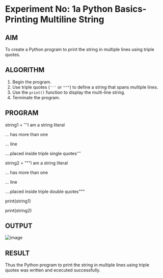 # Experiment No: 1a Python Basics- Printing Multiline String

## AIM  
To create a Python program to print the string in multiple lines using triple quotes.

## ALGORITHM  
1. Begin the program.  
2. Use triple quotes (`'''` or `"""`) to define a string that spans multiple lines.  
3. Use the `print()` function to display the multi-line string.  
4. Terminate the program.

## PROGRAM

string1 = '''I am a string literal

... has more than one

... line

....placed inside triple single quotes'''


string2 = """I am a string literal

... has more than one

... line

....placed inside triple double quotes"""


print(string1)

print(string2)


## OUTPUT

![image](https://github.com/user-attachments/assets/4f2b0b45-a505-44a8-a7fe-63bf58ef768d)


## RESULT

Thus the Python program to print the string in multiple lines using triple quotes was written and ececuted successfully.

